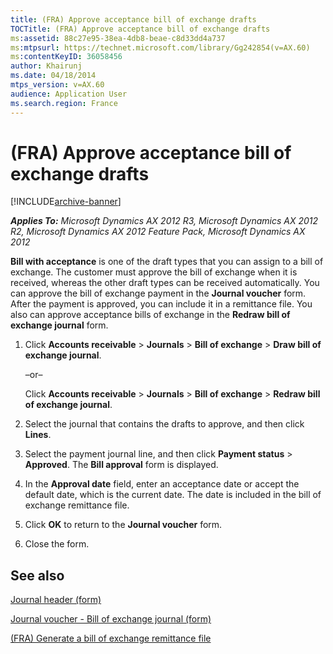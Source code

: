 ```yaml
---
title: (FRA) Approve acceptance bill of exchange drafts
TOCTitle: (FRA) Approve acceptance bill of exchange drafts
ms:assetid: 88c27e95-38ea-4db8-beae-c8d33dd4a737
ms:mtpsurl: https://technet.microsoft.com/library/Gg242854(v=AX.60)
ms:contentKeyID: 36058456
author: Khairunj
ms.date: 04/18/2014
mtps_version: v=AX.60
audience: Application User
ms.search.region: France
---
```


# (FRA) Approve acceptance bill of exchange drafts 


[!INCLUDE[archive-banner](includes/archive-banner.md)]


_**Applies To:** Microsoft Dynamics AX 2012 R3, Microsoft Dynamics AX 2012 R2, Microsoft Dynamics AX 2012 Feature Pack, Microsoft Dynamics AX 2012_

**Bill with acceptance** is one of the draft types that you can assign to a bill of exchange. The customer must approve the bill of exchange when it is received, whereas the other draft types can be received automatically. You can approve the bill of exchange payment in the **Journal voucher** form. After the payment is approved, you can include it in a remittance file. You also can approve acceptance bills of exchange in the **Redraw bill of exchange journal** form.

1.  Click **Accounts receivable** \> **Journals** \> **Bill of exchange** \> **Draw bill of exchange journal**.
    
    –or–
    
    Click **Accounts receivable** \> **Journals** \> **Bill of exchange** \> **Redraw bill of exchange journal**.

2.  Select the journal that contains the drafts to approve, and then click **Lines**.

3.  Select the payment journal line, and then click **Payment status** \> **Approved**. The **Bill approval** form is displayed.

4.  In the **Approval date** field, enter an acceptance date or accept the default date, which is the current date. The date is included in the bill of exchange remittance file.

5.  Click **OK** to return to the **Journal voucher** form.

6.  Close the form.

## See also

[Journal header (form)](https://technet.microsoft.com/library/aa557917\(v=ax.60\))

[Journal voucher - Bill of exchange journal (form)](https://technet.microsoft.com/library/aa553272\(v=ax.60\))

[(FRA) Generate a bill of exchange remittance file](fra-generate-a-bill-of-exchange-remittance-file.md)

  



